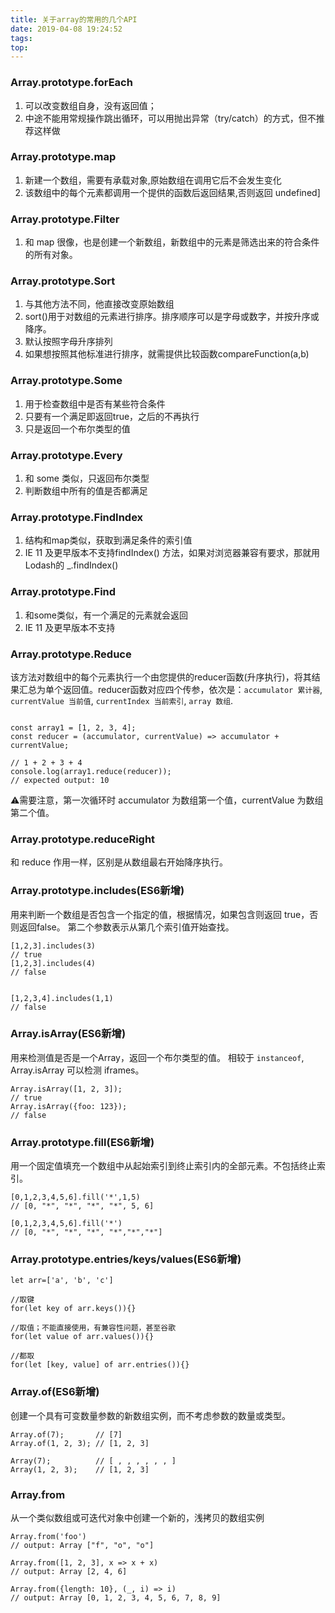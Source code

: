 ```yaml
---
title: 关于array的常用的几个API
date: 2019-04-08 19:24:52
tags:
top:
---
```



### Array.prototype.forEach 

1. 可以改变数组自身，没有返回值；
2. 中途不能用常规操作跳出循环，可以用抛出异常（try/catch）的方式，但不推荐这样做

### Array.prototype.map
1. 新建一个数组，需要有承载对象,原始数组在调用它后不会发生变化
2. 该数组中的每个元素都调用一个提供的函数后返回结果,否则返回 undefined]

### Array.prototype.Filter
1. 和 map 很像，也是创建一个新数组，新数组中的元素是筛选出来的符合条件的所有对象。

### Array.prototype.Sort
1. 与其他方法不同，他直接改变原始数组
2. sort()用于对数组的元素进行排序。排序顺序可以是字母或数字，并按升序或降序。
3. 默认按照字母升序排列
4. 如果想按照其他标准进行排序，就需提供比较函数compareFunction(a,b)

### Array.prototype.Some

1. 用于检查数组中是否有某些符合条件
2. 只要有一个满足即返回true，之后的不再执行
3. 只是返回一个布尔类型的值

### Array.prototype.Every
1. 和 some 类似，只返回布尔类型
2. 判断数组中所有的值是否都满足

### Array.prototype.FindIndex
1. 结构和map类似，获取到满足条件的索引值
2. IE 11 及更早版本不支持findIndex() 方法，如果对浏览器兼容有要求，那就用Lodash的 _.findIndex()

### Array.prototype.Find
1. 和some类似，有一个满足的元素就会返回
2. IE 11 及更早版本不支持


### Array.prototype.Reduce
该方法对数组中的每个元素执行一个由您提供的reducer函数(升序执行)，将其结果汇总为单个返回值。reducer函数对应四个传参，依次是：`accumulator 累计器`, `currentValue 当前值`, `currentIndex 当前索引`, `array 数组`.

```

const array1 = [1, 2, 3, 4];
const reducer = (accumulator, currentValue) => accumulator + currentValue;

// 1 + 2 + 3 + 4
console.log(array1.reduce(reducer));
// expected output: 10
```
⚠️需要注意，第一次循环时 accumulator 为数组第一个值，currentValue 为数组第二个值。


### Array.prototype.reduceRight
和 reduce 作用一样，区别是从数组最右开始降序执行。

### Array.prototype.includes(ES6新增)
用来判断一个数组是否包含一个指定的值，根据情况，如果包含则返回 true，否则返回false。
第二个参数表示从第几个索引值开始查找。

```
[1,2,3].includes(3) 
// true
[1,2,3].includes(4) 
// false


[1,2,3,4].includes(1,1)
// false
```

### Array.isArray(ES6新增)
用来检测值是否是一个Array，返回一个布尔类型的值。 相较于 `instanceof`, Array.isArray 可以检测 iframes。

```
Array.isArray([1, 2, 3]);  
// true
Array.isArray({foo: 123}); 
// false
```

### Array.prototype.fill(ES6新增)
用一个固定值填充一个数组中从起始索引到终止索引内的全部元素。不包括终止索引。
```
[0,1,2,3,4,5,6].fill('*',1,5)
// [0, "*", "*", "*", "*", 5, 6]

[0,1,2,3,4,5,6].fill('*')
// [0, "*", "*", "*", "*","*","*"]
```

### Array.prototype.entries/keys/values(ES6新增)
```
let arr=['a', 'b', 'c']

//取键
for(let key of arr.keys()){}  

//取值；不能直接使用，有兼容性问题，甚至谷歌
for(let value of arr.values()){}         

//都取
for(let [key, value] of arr.entries()){}      
```

### Array.of(ES6新增)
创建一个具有可变数量参数的新数组实例，而不考虑参数的数量或类型。
```
Array.of(7);       // [7] 
Array.of(1, 2, 3); // [1, 2, 3]

Array(7);          // [ , , , , , , ]
Array(1, 2, 3);    // [1, 2, 3]
```

### Array.from
从一个类似数组或可迭代对象中创建一个新的，浅拷贝的数组实例
```
Array.from('foo')
// output: Array ["f", "o", "o"]

Array.from([1, 2, 3], x => x + x)
// output: Array [2, 4, 6]

Array.from({length: 10}, (_, i) => i)
// output: Array [0, 1, 2, 3, 4, 5, 6, 7, 8, 9]

```

